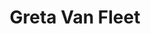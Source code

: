 ---
title: "Greta Van Fleet"
summary: "Hard Rock band from Frankenmuth, Michigan . The band was formed in 2012 by brothers Joshua \"Josh\" Kiszka, Samuel \"Sam\" Kiszka, Jacob \"Jake\" Kiszka and Kyle Hauck. Hauck subsequently left the band, in Oct. 2013 and was replaced by Daniel \"Danny\" Wagner the same year. The band name was created when one of its members heard a relative mention Gretna Van Fleet, a resident of Frankenmuth; the variation on her name is used with her blessing."
image: "greta-van-fleet.jpg"
apple_music_artist_url: "https://music.apple.com/gb/artist/greta-van-fleet/646178956"
wikipedia_url: "none"
---